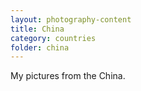 ```yaml
---
layout: photography-content
title: China
category: countries
folder: china
---
```


My pictures from the China.
